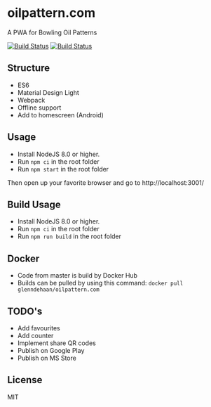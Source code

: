 # oilpattern.com

A PWA for Bowling Oil Patterns

[![Build Status](https://img.shields.io/docker/cloud/build/glenndehaan/oilpattern.com.svg)](https://hub.docker.com/r/glenndehaan/oilpattern.com) [![Build Status](https://img.shields.io/docker/cloud/automated/glenndehaan/oilpattern.com.svg)](https://hub.docker.com/r/glenndehaan/oilpattern.com)

## Structure
- ES6
- Material Design Light
- Webpack
- Offline support
- Add to homescreen (Android)

## Usage
- Install NodeJS 8.0 or higher.
- Run `npm ci` in the root folder
- Run `npm start` in the root folder

Then open up your favorite browser and go to http://localhost:3001/

## Build Usage
- Install NodeJS 8.0 or higher.
- Run `npm ci` in the root folder
- Run `npm run build` in the root folder

## Docker
- Code from master is build by Docker Hub
- Builds can be pulled by using this command: `docker pull glenndehaan/oilpattern.com`

## TODO's
- Add favourites
- Add counter
- Implement share QR codes
- Publish on Google Play
- Publish on MS Store

## License

MIT
